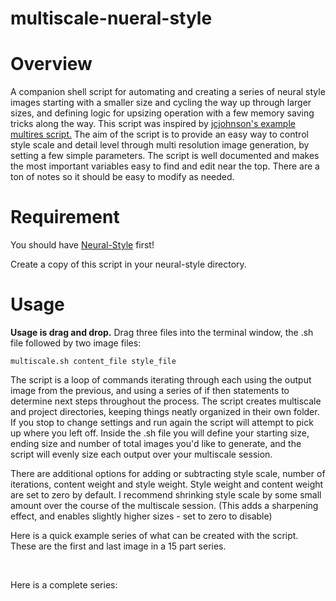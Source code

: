 # multiscale-nueral-style
# Overview
A companion shell script for automating and creating a series of neural style images starting with a smaller size and cycling the way up through larger sizes, and defining logic for upsizing operation with a few memory saving tricks along the way. This script was inspired by <a href="https://github.com/jcjohnson/neural-style/blob/master/examples/multigpu_scripts/starry_stanford.sh">jcjohnson's example multires script.</a>  The aim of the script is to provide an easy way to control style scale and detail level through multi resolution image generation, by setting a few simple parameters. The script is well documented and makes the most important variables easy to find and edit near the top. There are a ton of notes so it should be easy to modify as needed.


# Requirement
You should have [Neural-Style](https://github.com/jcjohnson/neural-style/) first!


Create a copy of this script in your neural-style directory. 

# Usage
<strong>Usage is drag and drop.</strong> Drag three files into the terminal window, the .sh file followed by two image files:

`multiscale.sh content_file style_file`

The script is a loop of commands iterating through each using the output image from the previous, and using a series of if then statements to determine next steps throughout the process. The script creates multiscale and project directories, keeping things neatly organized in their own folder. If you stop to change settings and run again the script will attempt to pick up where you left off. Inside the .sh file you will define your starting size, ending size and number of total images you'd like to generate, and the script will evenly size each output over your multiscale session. 

There are additional options for adding or subtracting style scale, number of iterations, content weight and style weight. Style weight and content weight are set to zero by default. I recommend shrinking style scale by some small amount over the course of the multiscale session. (This adds a sharpening effect, and enables slightly higher sizes - set to zero to disable)
 

Here is a quick example series of what can be created with the script. These are the first and last image in a 15 part series. 

<img src="http://i.imgur.com/dIlrNW7.jpg" alt=""/>
<img src="http://i.imgur.com/0TCApCR.jpg" alt=""/>
<img src="http://i.imgur.com/vVURJIM.jpg" alt=""/>
<img src="http://i.imgur.com/fxPJHpY.jpg" alt=""/>

Here is a complete series:
<img src="http://i.imgur.com/dnlTaet.jpg" alt=""/>



